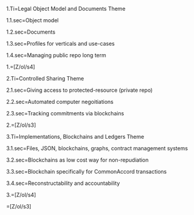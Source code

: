 1.Ti=Legal Object Model and Documents Theme

1.1.sec=Object model

1.2.sec=Documents

1.3.sec=Profiles for verticals and use-cases

1.4.sec=Managing public repo long term

1.=[Z/ol/s4]

2.Ti=Controlled Sharing Theme

2.1.sec=Giving access to protected-resource (private repo)

2.2.sec=Automated computer negoitiations

2.3.sec=Tracking commitments via blockchains

2.=[Z/ol/s3]

3.Ti=Implementations, Blockchains and Ledgers Theme

3.1.sec=Files, JSON, blockchains, graphs, contract management systems

3.2.sec=Blockchains as low cost way for non-repudiation

3.3.sec=Blockchain specifically for CommonAccord transactions

3.4.sec=Reconstructability and accountability

3.=[Z/ol/s4]

=[Z/ol/s3]


